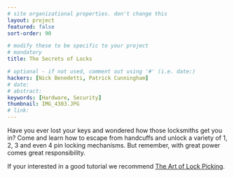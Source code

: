 ```yaml
---
# site organizational properties. don't change this
layout: project
featured: false
sort-order: 90

# modify these to be specific to your project
# mandatory
title: The Secrets of Locks

# optional - if not used, comment out using '#' (i.e. date:)
hackers: [Nick Benedetti, Patrick Cunningham]
# date: 
# abstract:
keywords: [Hardware, Security]
thumbnail: IMG_4303.JPG
# link: 
---
```


Have you ever lost your keys and wondered how those locksmiths get you in?  Come and learn how to escape from handcuffs and unlock a variety of 1, 2, 3 and even 4 pin locking mechanisms.  But remember, with great power comes great responsibility.

<!-- more -->

If your interested in a good tutorial we recommend [The Art of Lock Picking](https://art-of-lockpicking.com/how-to-pick-a-lock-guide/).